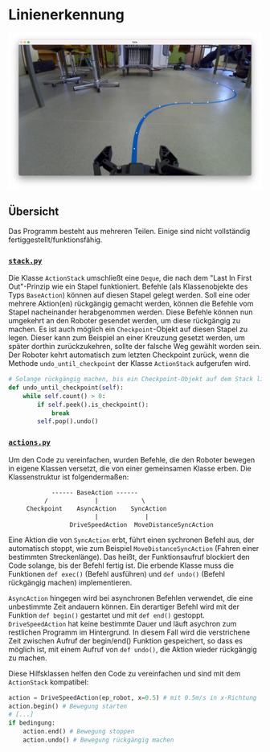 # Linienerkennung

![CV2 screenshot](screenshot.png)

## Übersicht
Das Programm besteht aus mehreren Teilen. Einige sind nicht vollständig fertiggestellt/funktionsfähig.

### [`stack.py`](stack.py)

Die Klasse `ActionStack` umschließt eine `Deque`, die nach dem "Last In First Out"-Prinzip wie ein Stapel funktioniert. Befehle (als Klassenobjekte des Typs `BaseAction`) können auf diesen Stapel gelegt werden. Soll eine oder mehrere Aktion(en) rückgängig gemacht werden, können die Befehle vom Stapel nacheinander herabgenommen werden. Diese Befehle können nun umgekehrt an den Roboter gesendet werden, um diese rückgängig zu machen.
Es ist auch möglich ein `Checkpoint`-Objekt auf diesen Stapel zu legen. Dieser kann zum Beispiel an einer Kreuzung gesetzt werden, um später dorthin zurückzukehren, sollte der falsche Weg gewählt worden sein. Der Roboter kehrt automatisch zum letzten Checkpoint zurück, wenn die Methode `undo_until_checkpoint` der Klasse `ActionStack` aufgerufen wird. 

```python
# Solange rückgängig machen, bis ein Checkpoint-Objekt auf dem Stack liegt
def undo_until_checkpoint(self):
    while self.count() > 0:
        if self.peek().is_checkpoint():
            break
        self.pop().undo()
```
### [`actions.py`](actions.py)

Um den Code zu vereinfachen, wurden Befehle, die den Roboter bewegen in eigene Klassen versetzt, die von einer gemeinsamen Klasse erben. Die Klassenstruktur ist folgendermaßen:
```
            ------ BaseAction ------
          /             |            \
     Checkpoint    AsyncAction    SyncAction
                        |             |
                 DriveSpeedAction  MoveDistanceSyncAction 
```

Eine Aktion die von `SyncAction` erbt, führt einen sychronen Befehl aus, der automatisch stoppt, wie zum Beispiel `MoveDistanceSyncAction` (Fahren einer bestimmten Streckenlänge). Das heißt, der Funktionsaufruf blockiert den Code solange, bis der Befehl fertig ist. Die erbende Klasse muss die Funktionen `def exec()` (Befehl ausführen) und `def undo()` (Befehl rückgängig machen) implementieren.

`AsyncAction` hingegen wird bei asynchronen Befehlen verwendet, die eine unbestimmte Zeit andauern können. Ein derartiger Befehl wird mit der Funktion `def begin()` gestartet und mit `def end()` gestoppt. 
`DriveSpeedAction` hat  keine bestimmte Dauer und läuft asychron zum restlichen Programm im Hintergrund. In diesem Fall wird die verstrichene Zeit zwischen Aufruf der begin/end() Funktion gespeichert, so dass es möglich ist, mit einem Aufruf von `def undo()`, die Aktion wieder rückgängig zu machen.

Diese Hilfsklassen helfen den Code zu vereinfachen und sind mit dem `ActionStack` kompatibel:

```python
action = DriveSpeedAction(ep_robot, x=0.5) # mit 0.5m/s in x-Richtung
action.begin() # Bewegung starten
# [...]
if bedingung:
    action.end() # Bewegung stoppen
    action.undo() # Bewegung rückgängig machen
```


